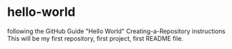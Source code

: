 hello-world
===========

following the GitHub Guide "Hello World" Creating-a-Repository instructions
This will be my first repository, first project, first README file.
